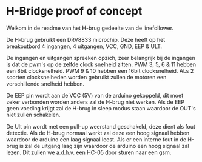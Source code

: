 # H-Bridge proof of concept

Welkom in de readme van het H-brug gedeelte van de linefollower.

De H-brug gebruikt een DRV8833 microchip. Deze heeft op het breakoutbord 4 ingangen, 4 uitgangen, VCC, GND, EEP & ULT.

De ingangen en uitgangen spreeken opzich, zeer belangrijk bij de ingangen is dat de pwm's op de zelfde clock snelheid zitten. PWM 3, 5, 6 & 11 hebben een 8bit clocksnelheid. PWM 9 & 10 hebben een 16bit clocksnelheid. ALs 2 soorten clocksnelheden worden gebruikt zullen de motoren een verschillende snelheid hebben.

De EEP pin wordt aan de VCC (5V) van de arduino gekoppeld, dit moet zeker verbonden worden anders zal de H-brug niet werken. Als de EEP geen voeding krijgt zal de H-brug in sleep modus staan waardoor de OUT's niet zullen schakelen.

De Ult pin wordt met een pull-up weerstand geschakeld, deze dient als fout detectie. Als de H-brug normaal werkt zal deze een hoog signaal hebben waardoor de arduino een laag signaal leest. Als er een interne fout in de H-brug is zal de uitgang laag zijn waardoor de arduino een hoog signaal zal lezen. Dit zullen we a.d.h.v. een HC-05 door sturen naar een gsm.
